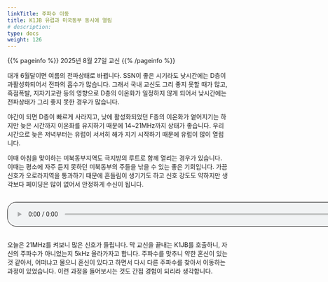 ```yaml
---
linkTitle: 주파수 이동
title: K1JB 유럽과 미국동부 동시에 열림
# description:
type: docs
weight: 126
---
```


{{% pageinfo %}}
2025년 8월 27일 교신
{{% /pageinfo %}}

대개 6월달이면 여름의 전파상태로 바뀝니다. SSN이 좋은 시기라도 낮시간에는 D층이 과활성화되어서 전파의 흡수가 많습니다. 그래서 국내 교신도 그리 좋지 못할 때가 많고, 흑점폭발, 지자기교란 등의 영향으로 D층의 이온화가 일정하지 않게 되어서 낮시간에는 전파상태가 그리 좋지 못한 경우가 많습니다.

야간이 되면 D층이 빠르게 사라지고, 낮에 활성화되었던 F층의 이온화가 옅어지기는 하지만 늦은 시간까지 이온화를 유지하기 때문에 14~21MHz까지 상태가 좋습니다. 우리 시간으로 늦은 저녁부터는 유럽이 서서히 해가 지기 시작하기 때문에 유럽이 많이 열립니다.

이때 아침을 맞이하는 미북동부지역도 극지방의 루트로 함께 열리는 경우가 있습니다. 이때는 평소에 자주 듣지 못하던 미북동부의 주들을 낚을 수 있는 좋은 기회입니다. 가끔 신호가 오로라지역을 통과하기 때문에 흔들림이 생기기도 하고 신호 강도도 약하지만 생각보다 페이딩은 많이 없어서 안정하게 수신이 됩니다.

<br>
<audio style="width: 850px; border: 1px solid black; border-radius: 20px;"
src="https://blog.kakaocdn.net/dna/ch7Gvx/dJMb85bfOQ1/AAAAAAAAAAAAAAAAAAAAAJJYold1aNDdIDG7SZuwWI4ke7xOGkmE17Gi9gLXRRGb/tfile.mp3?credential=yqXZFxpELC7KVnFOS48ylbz2pIh7yKj8&expires=1759244399&allow_ip=&allow_referer=&signature=%2BUkree5J%2BDXfdbkkrXMkh8ApLfk%3D"
controls></audio>
<br><br>

오늘은 21MHz를 켜보니 많은 신호가 들립니다. 막 교신을 끝내는 K1JB를 호출하니, 자신의 주파수가 아니었는지 5kHz 올라가자고 합니다. 주파수를 맞추니 약한 혼신이 있는 것 같아서, 어떠냐고 물으니 혼신이 있다고 하면서 다시 다른 주파수를 찾아서 이동하는 과정이 있었습니다. 이런 과정을 들어보시는 것도 간접 경험이 되리라 생각합니다.
